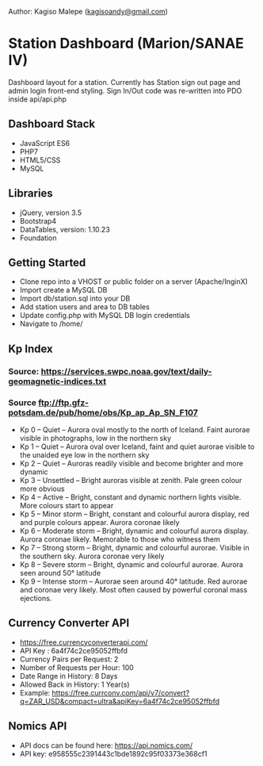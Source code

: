Author: Kagiso Malepe (kagisoandy@gmail.com)

# Station Dashboard (Marion/SANAE IV)

Dashboard layout for a station. Currently has Station sign out page and admin login front-end styling.
Sign In/Out code was re-written into PDO inside api/api.php


## Dashboard Stack
  * JavaScript ES6
  * PHP7
  * HTML5/CSS
  * MySQL

## Libraries
  * jQuery, version 3.5
  * Bootstrap4
  * DataTables, version: 1.10.23
  * Foundation

## Getting Started
  * Clone repo into a VHOST or public folder on a server (Apache/InginX)
  * Import create a MySQL DB
  * Import db/station.sql into your DB
  * Add station users and area to DB tables
  * Update config.php with MySQL DB login credentials
  * Navigate to <host-url>/home/

## Kp Index
### Source: https://services.swpc.noaa.gov/text/daily-geomagnetic-indices.txt
### Source ftp://ftp.gfz-potsdam.de/pub/home/obs/Kp_ap_Ap_SN_F107
  *  Kp 0 – Quiet – Aurora oval mostly to the north of Iceland. Faint aurorae visible in photographs, low in the northern sky
  *  Kp 1 – Quiet – Aurora oval over Iceland, faint and quiet aurorae visible to the unaided eye low in the northern sky
  *  Kp 2 – Quiet – Auroras readily visible and become brighter and more dynamic
  *  Kp 3 – Unsettled – Bright auroras visible at zenith. Pale green colour more obvious
  *  Kp 4 – Active – Bright, constant and dynamic northern lights visible. More colours start to appear
  *  Kp 5 – Minor storm – Bright, constant and colourful aurora display, red and purple colours appear. Aurora coronae likely
  *  Kp 6 – Moderate storm – Bright, dynamic and colourful aurora display. Aurora coronae likely. Memorable to those who witness them
  *  Kp 7 – Strong storm – Bright, dynamic and colourful aurorae. Visible in the southern sky. Aurora coronae very likely
  *  Kp 8 – Severe storm – Bright, dynamic and colourful aurorae. Aurora seen around 50° latitude
  *  Kp 9 – Intense storm – Aurorae seen around 40° latitude. Red aurorae and coronae very likely. Most often caused by powerful coronal mass ejections.


## Currency Converter API
  * https://free.currencyconverterapi.com/
  * API Key : 6a4f74c2ce95052ffbfd
  * Currency Pairs per Request: 2
  * Number of Requests per Hour: 100
  * Date Range in History: 8 Days
  * Allowed Back in History: 1 Year(s)
  * Example: https://free.currconv.com/api/v7/convert?q=ZAR_USD&compact=ultra&apiKey=6a4f74c2ce95052ffbfd

## Nomics API
  * API docs can be found here: https://api.nomics.com/
  * API key: e958555c2391443c1bde1892c95f03373e368cf1
